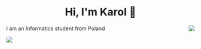 <h1 align= "center">Hi, I'm Karol 👋</h1>

I am an Informatics student from Poland <img align="right" src="https://github-readme-stats.vercel.app/api/top-langs/?username=karolstawowski&hide=html&theme=github_dark">

<!--
**karolstawowski/karolstawowski** is a ✨ _special_ ✨ repository because its `README.md` (this file) appears on your GitHub profile.

Here are some ideas to get you started:

- 🔭 I’m currently working on ...
- 🌱 I’m currently learning ...
- 👯 I’m looking to collaborate on ...
- 🤔 I’m looking for help with ...
- 💬 Ask me about ...
- 📫 How to reach me: ...
- 😄 Pronouns: ...
- ⚡ Fun fact: ...
-->


<img align="left" src="https://github-readme-stats.vercel.app/api?username=karolstawowski&show_icons=true&theme=github_dark&hide=stars,prs">

